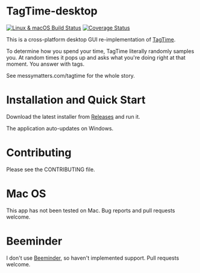 # TagTime-desktop
[![Linux & macOS Build Status](https://travis-ci.org/mykter/TagTime-desktop.svg?branch=master)](https://travis-ci.org/mykter/TagTime-desktop)
[![Coverage Status](https://coveralls.io/repos/github/mykter/TagTime-desktop/badge.svg?branch=master)](https://coveralls.io/github/mykter/TagTime-desktop?branch=master)

This is a cross-platform desktop GUI re-implementation of [TagTime](https://github.com/dreeves/TagTime).

To determine how you spend your time, TagTime literally randomly samples you. At random times it pops up and asks what you're doing right at that moment. You answer with tags.

See messymatters.com/tagtime for the whole story.

# Installation and Quick Start
Download the latest installer from [Releases](https://github.com/mykter/TagTime-desktop/releases) and run it.

The application auto-updates on Windows.

# Contributing
Please see the CONTRIBUTING file.

# Mac OS
This app has not been tested on Mac. Bug reports and pull requests welcome.

# Beeminder
I don't use [Beeminder](https://beeminder.com), so haven't implemented support. Pull requests welcome.
